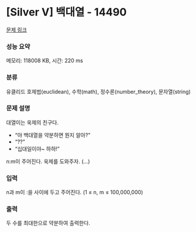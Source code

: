 # [Silver V] 백대열 - 14490 

[문제 링크](https://www.acmicpc.net/problem/14490) 

### 성능 요약

메모리: 118008 KB, 시간: 220 ms

### 분류

유클리드 호제법(euclidean), 수학(math), 정수론(number_theory), 문자열(string)

### 문제 설명

<p>대열이는 욱제의 친구다.</p>

<ul>
	<li>“야 백대열을 약분하면 뭔지 알아?”</li>
	<li>“??”</li>
	<li>“십대일이야~ 하하!”</li>
</ul>

<p>n:m이 주어진다. 욱제를 도와주자. (...)</p>

### 입력 

 <p>n과 m이 :을 사이에 두고 주어진다. (1 ≤ n, m ≤ 100,000,000)</p>

### 출력 

 <p>두 수를 최대한으로 약분하여 출력한다.</p>


